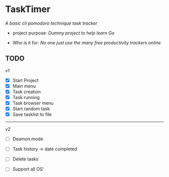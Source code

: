 # TaskTimer
_A basic cli pomodoro technique task tracker_

* project purpose: _Dummy project to help learn Go_

* Who is it for: _No one just use the many free productivity trackers online_  

## TODO
 _v1_
- [x] Start Project
- [x] Main menu
- [x] Task creation
- [x] Task running
- [x] Task browser menu
- [x] Start random task
- [x] Save tasklist to file

---------

_v2_
- [ ] Deamon mode
- [ ] Task history -> date completed
- [ ] Delete tasks
- [ ] Support all OS'
    

